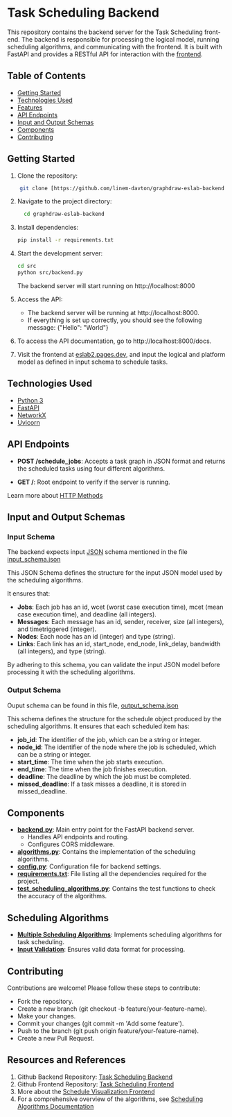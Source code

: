 # Task Scheduling Backend


This repository contains the backend server for the Task Scheduling front-end. The backend is responsible for processing the logical model, running scheduling algorithms, and communicating with the frontend. It is built with FastAPI and provides a RESTful API for interaction with the [frontend](https://eslab2.pages.dev/).

## Table of Contents
- [Getting Started](#getting-started)
- [Technologies Used](#technologies-used)
- [Features](#features)
- [API Endpoints](#api-endpoints)
- [Input and Output Schemas](#input-and-output-formats)
- [Components](#components)
- [Contributing](#contributing)

## Getting Started

1. Clone the repository:
``` BASH
    git clone [https://github.com/linem-davton/graphdraw-eslab-backend.git
```

2. Navigate to the project directory:
    ``` BASH
      cd graphdraw-eslab-backend
    ```

3. Install dependencies:
    ``` BASH
    pip install -r requirements.txt
    ```

4. Start the development server:
    ``` BASH 
    cd src
    python src/backend.py
    ```
   The backend server will start running on http://localhost:8000

5. Access the API:
   - The backend server will be running at http://localhost:8000.
   - If everything is set up correctly, you should see the following message: {"Hello": "World"}

6. To access the API documentation, go to http://localhost:8000/docs.

7. Visit the frontend at [eslab2.pages.dev](https://eslab2.pages.dev/), and input the logical and platform model as defined in input schema to schedule tasks.

## Technologies Used

- [Python 3](https://www.python.org/about/gettingstarted/)
- [FastAPI](https://fastapi.tiangolo.com/learn/)
- [NetworkX](https://networkx.org/documentation/stable/tutorial.html)
- [Uvicorn](https://www.uvicorn.org/)






## API Endpoints

- **POST /schedule_jobs**: Accepts a task graph in JSON format and returns the scheduled tasks using four different algorithms.

- **GET /**: Root endpoint to verify if the server is running.

Learn more about [HTTP Methods](https://developer.mozilla.org/en-US/docs/Web/HTTP/Methods)

## Input and Output Schemas

### Input Schema 

The backend expects input  [JSON](https://developer.mozilla.org/en-US/docs/Learn/JavaScript/Objects/JSON) schema mentioned in the file [input_schema.json](input_schema.json)

This JSON Schema defines the structure for the input JSON model used by the scheduling algorithms. 

It ensures that:

- **Jobs**: Each job has an id, wcet (worst case execution time), mcet (mean case execution time), and deadline (all integers).
- **Messages**: Each message has an id, sender, receiver, size (all integers), and timetriggered (integer).
- **Nodes**: Each node has an id (integer) and type (string).
- **Links**: Each link has an id, start_node, end_node, link_delay, bandwidth (all integers), and type (string).

By adhering to this schema, you can validate the input JSON model before processing it with the scheduling algorithms.

### Output Schema 

Ouput schema can be found in this file, [output_schema.json](output_schema.json)

This schema defines the structure for the schedule object produced by the scheduling algorithms. It ensures that each scheduled item has:

- **job_id**: The identifier of the job, which can be a string or integer.
- **node_id**: The identifier of the node where the job is scheduled, which can be a string or integer.
- **start_time**: The time when the job starts execution.
- **end_time**: The time when the job finishes execution.
- **deadline**: The deadline by which the job must be completed.
- **missed_deadline**: If a task misses a deadline, it is stored in missed_deadline.


## Components

- **[backend.py](../../src/backend.py)**: Main entry point for the FastAPI backend server.
    - Handles API endpoints and routing.
    - Configures CORS middleware.
- **[algorithms.py](../../src/algorithms.py)**: Contains the implementation of the scheduling algorithms.
- **[config.py](../../src/config.py)**: Configuration file for backend settings.
- **[requirements.txt](../../requirements.txt)**: File listing all the dependencies required for the project.
- **[test_scheduling_algorithms.py](../../tests/test_scheduling_algorithms.py)**: Contains the test functions to check the accuracy of the algorithms.

## Scheduling Algorithms

- **[Multiple Scheduling Algorithms](scheduling_algorithms.md)**: Implements scheduling algorithms for task scheduling.
- **[Input Validation](input_schema.json)**: Ensures valid data format for processing.

## Contributing
Contributions are welcome! Please follow these steps to contribute:

- Fork the repository.
- Create a new branch (git checkout -b feature/your-feature-name).
- Make your changes.
- Commit your changes (git commit -m 'Add some feature').
- Push to the branch (git push origin feature/your-feature-name).
- Create a new Pull Request.

## Resources and References
1. Github Backend Repository: [Task Scheduling Backend](https://github.com/linem-davton/es-lab-task2)
2. Github Frontend Repository: [Task Scheduling Frontend](https://github.com/linem-davton/graphdraw-frontend)
3. More about the [Schedule Visualization Frontend](scheduling_visualization.md)
4. For a comprehensive overview of the algorithms, see [Scheduling Algorithms Documentation](scheduling_algorithms.md)


